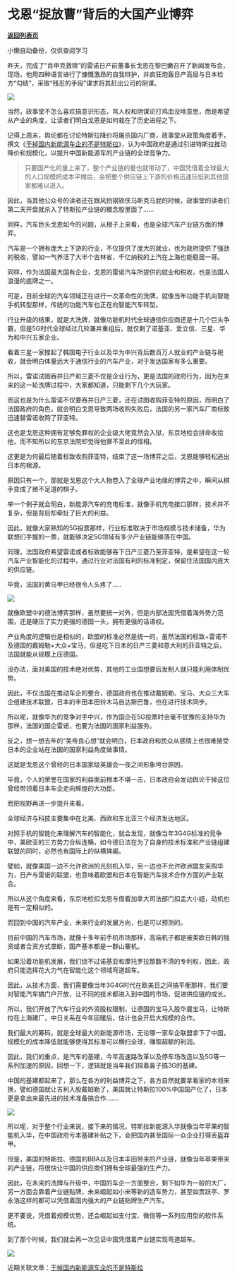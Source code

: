 # 戈恩“捉放曹”背后的大国产业博弈

[**返回列表页**](/gzh/政事堂2019)

小懒自动备份，仅供查阅学习

昨天，完成了“肖申克救赎”的雷诺日产前董事长戈恩在黎巴嫩召开了新闻发布会，现场，他用四种语言进行了慷慨激昂的自我辩护，并疯狂炮轰日产高层与日本检方“勾结”，采取“残忍的手段”谋求将其赶出公司的阴谋。  

  

![](https://mmbiz.qpic.cn/mmbiz_jpg/rxhS23yu8cN5TgJ8kpOcDjv6TdaQu16T34jBzuibQRichwMYaBAyEkxjJC4iaWmOH3O8w48u72tRN8uqc1qiauReXg/640?wx_fmt=jpeg)

  

当然，政事堂不怎么喜欢搞意识形态，骂人权和阴谋论打鸡血没啥意思，而是希望从产业的角度，让读者们明白戈恩是如何栽在了历史进程之下。

  

记得上周末，舆论都在讨论特斯拉降价将屠杀国内厂商，政事堂从政策角度着手，撰文《[干掉国内新能源车企的不是特斯拉](http://mp.weixin.qq.com/s?__biz=MzAwMzU1ODAwOQ==&mid=2650333608&idx=1&sn=8eb058afc70a4585f93adc2c279b4171&chksm=83351ebeb44297a8767c51eb9c1988d1e6a07bdeb83fd373f08b6d9f0554d4fed71e05f741ff&scene=21#wechat_redirect)》，认为中国政府是通过引进特斯拉推动降价和规模化，以提升中国新能源车的产业链的全球竞争力。

> 只要国产化的量上来了，整个产业链的量也就带动了，中国凭借着全球最大的人口规模把成本平摊后，会把整个供应链上下游的价格迅速压低到其他国家都难以进入。

因此，当其他公众号的读者还在跟风拍钢铁侠马斯克马屁的时候，政事堂的读者们第二天开盘就杀入了特斯拉产业链的概念股里面了......

  

同样，汽车巨头戈恩如今的问题，从根子上来看，也是全球汽车产业链方面的博弈。

  

汽车是一个拥有庞大上下游的行业，不仅提供了庞大的就业，也为政府提供了强劲的税收，譬如一气养活了大半个吉林省，千亿纳税的上汽在上海也能稳居一哥。  

  

同样，作为法国最大国有企业，戈恩的雷诺汽车所提供的就业和税收，也是法国人浪漫的底牌之一。  

  

可是，目前全球的汽车领域正在进行一次革命性的洗牌，就像当年功能手机向智能手机转型那样，传统的功能汽车也正在向智能汽车转型。  

  

行业升级的结果，就是大洗牌，就像功能机时代全球通信供应商还是十几个巨头争霸，但是5G时代全球经过几轮兼并重组后，就仅剩了诺基亚、爱立信、三星、华为和中兴五家企业。

  

看着三星一家撑起了韩国电子行业以及华为中兴背后数百万人就业的产业链与税收，就会明白体量远大于通信行业的汽车产业，对于发达国家有多么重要。  

  

所以，雷诺试图吞并日产和三菱不仅是企业行为，更是法国的政府行为，因为在未来的这一轮洗牌过程中，大家都知道，只能剩下几个大玩家。  

  

而这也是为什么雷诺不仅要吞并日产三菱，还在试图收购菲亚特的原因，而明白了法国政府的角色，就会明白戈恩导致两场收购失败后，法国的另一家汽车厂商标致迅速替雷诺收购了菲亚特。

  

这也是戈恩这种拥有足够免罪权的企业级大佬竟然会入狱，东京地检会拼命收拾他，而不知所以的东京法院却觉得他罪不至此的怪相。

  

这更是为何最后随着标致收购菲亚特，结束了这一场博弈之后，戈恩能够轻松逃出日本的根源。

  

原因只有一个，那就是戈恩这个大人物卷入了全球产业地缘的博弈之中，瞬间从棋手变成了微不足道的棋子。

  

举一个例子就会明白，新能源汽车的充电标准，就像手机充电接口那样，技术并不复杂，但是背后却牵扯了巨大的利益。

  

因此，就像大家熟知的5G投票那样，行业标准取决于市场规模与技术储备，华为联想们手握的一票，就能够决定5G领域有多少产业链能够落在中国。

  

同理，法国政府希望雷诺或者标致能够吞下日产三菱乃至菲亚特，是希望在这一轮汽车产业智能化的过程中，通过行业对法国有利的标准制定，保留住法国国内庞大的供应链。

  

毕竟，法国的黄马甲已经很令人头疼了.....  

  

![](https://mmbiz.qpic.cn/mmbiz_jpg/rxhS23yu8cN5TgJ8kpOcDjv6TdaQu16TaE0veDMrmjddSxqvMVshNp7f3gVEUmdGTsVj5sicpA5qpAo4RicaupVw/640?wx_fmt=jpeg)

  

就像欧盟中的德法博弈那样，虽然要统一对外，但是内部法国凭借着海外势力范围，还是硬压了实力更强的德国一头，拥有更强的话语权。

  

产业角度的逻辑也是相似的，欧盟的标准必然是统一的，虽然法国的标致+雷诺不及德国的戴姆勒+大众+宝马，但是吃下日本的日产三菱和意大利的菲亚特之后，法国就能从规模上压德国。

  

没办法，面对美国的技术绝对优势，其他的工业国想要后发制人就只能利用体制优势。

  

因此，不仅法国在推动车企的整合，德国政府也在推动戴姆勒、宝马、大众三大车企组建技术联盟，日本的丰田本田铃木马自达斯巴鲁，也在进行技术同步。

  

所以呢，就像华为的竞争对手中兴，作为国企在5G投票时会毫不犹豫的支持华为那样，法国的国企雷诺，也要为法国的国家利益服务。  

  

反之，想一想去年的“美帝良心想”就会明白，日本政府和民众从感情上也很难接受日本的企业站在法国的国家利益角度做事情。

  

这就是戈恩这个曾经的日本国家级英雄会一夜之间形象垮台原因。

  

毕竟，个人的荣誉在国家的利益面前根本不堪一击，日本政府会发动舆论干掉这位曾经带领着日本车企走向辉煌的大功臣。

  

而把视野再进一步提升来看。

  

全球经济与科技主要集中在北美、西欧和东北亚三个经济发达地区。

  

对照手机的智能化来理解汽车的智能化，就会发现，就像当年3G4G标准的竞争中，美欧亚的三方势力合纵连横，如今德日法在为了自身的技术标准和产业链组建联盟的同时，必然也有国际上的纵横捭阖。

  

譬如，就像美国一边不允许欧洲的光刻机入华，另一边也不允许欧洲盟友采购华为，日产与雷诺的联盟，也意味着欧盟和日本在智能汽车技术合作方面的产业联合。

  

所以从这个角度来看，东京地检扣戈恩与借着加拿大司法部门扣孟大小姐，动机也是有一定相似的。

  

而回到中国的汽车产业，未来行业的发展方向，也是可以预测的。

  

目前中国的汽车市场，就像十多年前手机市场那样，高端机子都是被美欧日韩的独资或者合资方式垄断，国产基本都是一群山寨机。  

  

如果沿着功能机发展，我们绕不过诺基亚和摩托罗拉那数不清的专利权，因此，政府只能选择花大力气在智能化这个领域弯道超车。

  

因此，从技术方面，我们需要像当年3G4G时代在欧美日之间搞平衡那样，我们要对智能汽车搞门户开放，让不同的技术都进入到中国的市场，促进供应链的成长。  

  

所以，我们开放了汽车行业的外资股权限制，让德国的宝马入股华晨宝马，让特斯拉在上海建厂，中日关系在今年回暖后，估计也会开启大规模的合作。

  

我们最大的筹码，就是全球最大的新能源市场，无论哪一家车企联盟拿下了中国，规模化的成本降低就能够使得其标准可以横扫全球，赚取超额的利润。

  

因此，我们的重点，是汽车的基建，今年高速路改革以及停车场改造以及5G等一系列加速的原因，回想一下，逻辑就是当年我们捏着鼻子搞3G的基建。

  

中国的基建都起来了，那么在各方的利益博弈之下，各方自然就要拿看家的本领来换，譬如德国就让吉利入股戴姆勒了，美国就让特斯拉100%中国国产化了，日本更是拿出来最先进的技术准备搞合作.......  

  

![](https://mmbiz.qpic.cn/mmbiz_jpg/rxhS23yu8cN5TgJ8kpOcDjv6TdaQu16T42MIUuG27SYhu68iadGv9c6Bmyibk2KUChhW3ssHM3IvEu5XnVY19b2w/640?wx_fmt=jpeg)

  

所以呢，对于整个行业来说，接下来的情况，特斯拉新能源入华就像当年苹果的智能机入华，在中国政府亏本基建补贴之下，会把国内甚至国际一众企业打得丢盔弃甲。

  

但是，美国的特斯拉、德国的BBA以及日本丰田带来的产业链，就像当年苹果带来的产业链，将很快让中国的供应商们拥有全球最强的生产力。

  

因此，在未来的洗牌与升级中，中国的车企一方面整合，剩下如华为一般的大厂，另一方面会靠着产业链贴牌，未来崛起如小米等新的造车势力，甚至如贾跃亭、罗永浩这样的都可以凭借着国内强大的产业链贴牌生产汽车。

  

更不要说，凭借着规模优势，还会崛起如支付宝、微信等一系列应用型的软件系统。  

  

到了那个时候，我们就会再一次见证中国凭借着产业链实现弯道超车。  
  

![](https://mmbiz.qpic.cn/mmbiz_jpg/rxhS23yu8cPp0iaKAfe0ZsWfgGcY72o9Nror8TicrtnlDsqzY7y4Kum4fM3X0FMEGlbvm9HvZUiaETSnLt4DHNLbQ/640?wx_fmt=jpeg)

  

近期关联文章：[干掉国内新能源车企的不是特斯拉](http://mp.weixin.qq.com/s?__biz=MzAwMzU1ODAwOQ==&mid=2650333608&idx=1&sn=8eb058afc70a4585f93adc2c279b4171&chksm=83351ebeb44297a8767c51eb9c1988d1e6a07bdeb83fd373f08b6d9f0554d4fed71e05f741ff&scene=21#wechat_redirect)  

